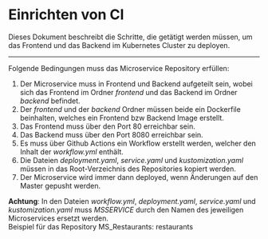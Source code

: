 # Einrichten von CI

Dieses Dokument beschreibt die Schritte, die getätigt werden müssen, um das Frontend und das Backend im Kubernetes Cluster zu deployen.

---

Folgende Bedingungen muss das Microservice Repository erfüllen:

1. Der Microservice muss in Frontend und Backend aufgeteilt sein, wobei sich das Frontend im Ordner *frontend* und das Backend im Ordner *backend* befindet.
2. Der *frontend* und der *backend* Ordner müssen beide ein Dockerfile beinhalten, welches ein Frontend bzw Backend Image erstellt.
3. Das Frontend muss über den Port 80 erreichbar sein.
4. Das Backend muss über den Port 8080 erreichbar sein.
5. Es muss über Github Actions ein Workflow erstellt werden, welcher den Inhalt der *workflow.yml* enthält.
6. Die Dateien *deployment.yaml*, *service.yaml* und *kustomization.yaml* müssen in das Root-Verzeichnis des Repositories kopiert werden.
7. Der Microservice wird immer dann deployed, wenn Änderungen auf den Master gepusht werden.

**Achtung**: In den Dateien *workflow.yml*, *deployment.yaml*, *service.yaml* und *kustomization.yaml* muss *MSSERVICE* durch den Namen des jeweiligen Microservices ersetzt werden.<br>Beispiel für das Repository MS_Restaurants: restaurants